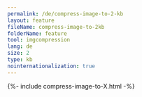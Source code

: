 ```yaml
---
permalink: /de/compress-image-to-2-kb
layout: feature
fileName: compress-image-to-2kb
folderName: feature
tool: imgcompression
lang: de
size: 2
type: kb
nointernationalization: true
---
```

{%- include compress-image-to-X.html -%}       
